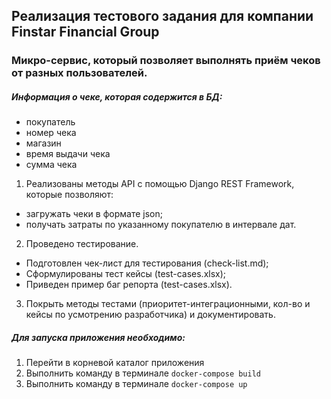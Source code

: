 ## Реализация тестового задания для компании Finstar Financial Group
### Микро-сервис, который позволяет выполнять приём чеков от разных пользователей.

##### Информация о чеке, которая содержится в БД:
* покупатель
* номер чека
* магазин
* время выдачи чека
* сумма чека

1. Реализованы методы API с помощью Django REST Framework, которые позволяют:
- загружать чеки в формате json;
- получать затраты по указанному покупателю в интервале дат.

2. Проведено тестирование.
- Подготовлен чек-лист для тестирования (check-list.md);
- Сформулированы тест кейсы (test-cases.xlsx);
- Приведен пример баг репорта (test-cases.xlsx).

3. Покрыть методы тестами (приоритет-интеграционными, кол-во и кейсы по усмотрению разработчика) и документировать.

##### Для запуска приложения необходимо:
1. Перейти в корневой каталог приложения 
2. Выполнить команду в терминале ```docker-compose build```
3. Выполнить команду в терминале ```docker-compose up```